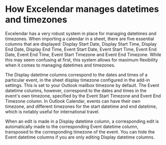 # How Excelendar manages datetimes and timezones

Excelendar has a very robust system in place for managing datetimes and timezones. When importing a calendar in a sheet, there are five essential columns that are displayed: Display Start Date, Display Start Time, Display End Date, Display End Time, Event Start Date, Event Start Time, Event End Date, Event End Time, Event Start Timezone and Event End Timezone. While this may seem confusing at first, this system allows for maximum flexibility when it comes to managing datetimes and timezones.&#x20;

The Display datetime columns correspond to the dates and times of a particular event, in the sheet display timezone configured in the add-in settings. This is set to your Outlook mailbox timezone by default. The Event datetime columns, however, correspond to the dates and times in the event's own timezone, specified by the Event Start Timezone and Event End Timezone column. In Outlook Calendar, events can have their own timezone, and different timezones for the start datetime and end datetime, which is notably useful for international travel.

When an edit is made in a Display datetime column, a corresponding edit is automatically made to the corresponding Event datetime column, transposed to the corresponding timezone of the event. You can hide the Event datetime columns if you are only editing Display datetime columns.
